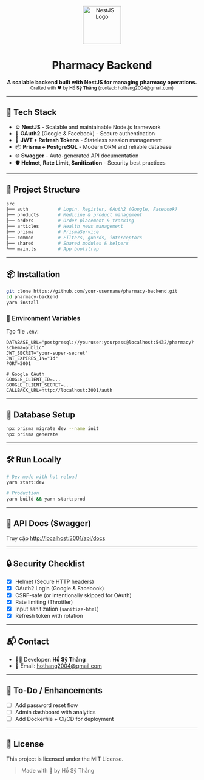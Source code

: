 <p align="center">
  <img src="https://nestjs.com/img/logo-small.svg" width="100" alt="NestJS Logo" />
</p>

<h1 align="center">Pharmacy Backend</h1>

<p align="center">
  <b>A scalable backend built with NestJS for managing pharmacy operations.</b><br />
  <sub>Crafted with ❤️ by <strong>Hồ Sỹ Thắng</strong> (contact: hothang2004@gmail.com)</sub>
</p>

---

## 🚀 Tech Stack

- ⚙️ **NestJS** - Scalable and maintainable Node.js framework
- 🔐 **OAuth2** (Google & Facebook) - Secure authentication
- 🧠 **JWT + Refresh Tokens** - Stateless session management
- 📦 **Prisma + PostgreSQL** - Modern ORM and reliable database
- 🌐 **Swagger** - Auto-generated API documentation
- 🛡 **Helmet, Rate Limit, Sanitization** - Security best practices

---

## 📁 Project Structure

```bash
src
├── auth           # Login, Register, OAuth2 (Google, Facebook)
├── products       # Medicine & product management
├── orders         # Order placement & tracking
├── articles       # Health news management
├── prisma         # PrismaService
├── common         # Filters, guards, interceptors
├── shared         # Shared modules & helpers
└── main.ts        # App bootstrap
```

---

## 📦 Installation

```bash
git clone https://github.com/your-username/pharmacy-backend.git
cd pharmacy-backend
yarn install
```

### 🧪 Environment Variables

Tạo file `.env`:

```env
DATABASE_URL="postgresql://youruser:yourpass@localhost:5432/pharmacy?schema=public"
JWT_SECRET="your-super-secret"
JWT_EXPIRES_IN="1d"
PORT=3001

# Google OAuth
GOOGLE_CLIENT_ID=...
GOOGLE_CLIENT_SECRET=...
CALLBACK_URL=http://localhost:3001/auth
```

---

## 🧱 Database Setup

```bash
npx prisma migrate dev --name init
npx prisma generate
```

---

## 🛠 Run Locally

```bash
# Dev mode with hot reload
yarn start:dev

# Production
yarn build && yarn start:prod
```

---

## 📖 API Docs (Swagger)

Truy cập [http://localhost:3001/api/docs](http://localhost:3001/api/docs)

---

## 🔒 Security Checklist

- [x] Helmet (Secure HTTP headers)
- [x] OAuth2 Login (Google & Facebook)
- [x] CSRF-safe (or intentionally skipped for OAuth)
- [x] Rate limiting (Throttler)
- [x] Input sanitization (`sanitize-html`)
- [x] Refresh token with rotation

---

## 📬 Contact

- 👨‍💻 Developer: **Hồ Sỹ Thắng**
- 📧 Email: [hothang2004@gmail.com](mailto:hothang2004@gmail.com)

---

## 🧩 To-Do / Enhancements

- [ ] Add password reset flow
- [ ] Admin dashboard with analytics
- [ ] Add Dockerfile + CI/CD for deployment

---

## 📄 License

This project is licensed under the MIT License.

> Made with 💪 by Hồ Sỹ Thắng
